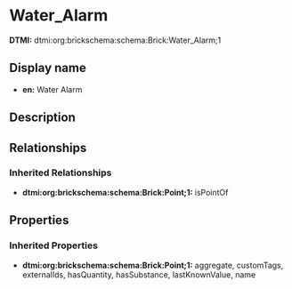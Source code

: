# Water_Alarm
**DTMI:** dtmi:org:brickschema:schema:Brick:Water_Alarm;1
## Display name
- **en:** Water Alarm
## Description
## Relationships
### Inherited Relationships
* **dtmi:org:brickschema:schema:Brick:Point;1:** isPointOf
## Properties
### Inherited Properties
* **dtmi:org:brickschema:schema:Brick:Point;1:** aggregate, customTags, externalIds, hasQuantity, hasSubstance, lastKnownValue, name
